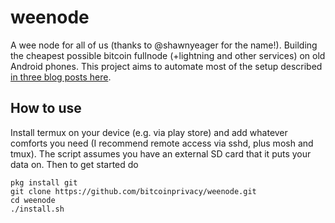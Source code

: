 # weenode
A wee node for all of us (thanks to @shawnyeager for the name!). Building the cheapest possible bitcoin fullnode (+lightning and other services) on old Android phones. This project aims to automate most of the setup described [in three blog posts here](https://blog.bitcoinprivacy.net/2019/12/20/news-from-the-cheapnode-project/).

## How to use

Install termux on your device (e.g. via play store) and add whatever comforts you need (I recommend remote access via sshd, plus mosh and tmux). The script assumes you have an external SD card that it puts your data on. Then to get started do

```
pkg install git
git clone https://github.com/bitcoinprivacy/weenode.git
cd weenode
./install.sh
```
